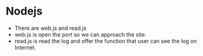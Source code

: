 # Nodejs

* There are web.js and read.js
* web.js is open the port so we can approach the site.
* read.js is read the log and offer the function that user can see the log on Internet.

